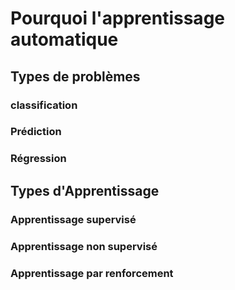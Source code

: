 # Pourquoi l'apprentissage automatique

## Types de problèmes

### classification

### Prédiction

### Régression

## Types d'Apprentissage

### Apprentissage supervisé

### Apprentissage non supervisé

### Apprentissage par renforcement
